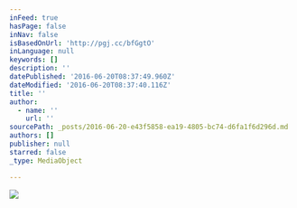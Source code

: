 ```yaml
---
inFeed: true
hasPage: false
inNav: false
isBasedOnUrl: 'http://pgj.cc/bfGgtO'
inLanguage: null
keywords: []
description: ''
datePublished: '2016-06-20T08:37:49.960Z'
dateModified: '2016-06-20T08:37:40.116Z'
title: ''
author:
  - name: ''
    url: ''
sourcePath: _posts/2016-06-20-e43f5858-ea19-4805-bc74-d6fa1f6d296d.md
authors: []
publisher: null
starred: false
_type: MediaObject

---
```

![](https://the-grid-user-content.s3-us-west-2.amazonaws.com/00ce6b7c-9c2b-44df-8464-4c2461bb0aa1.gif)